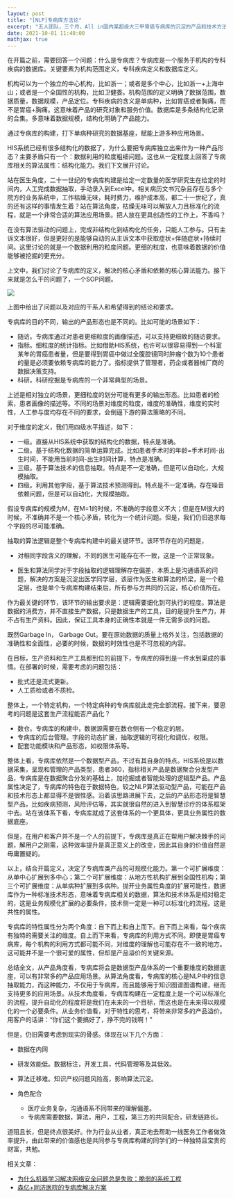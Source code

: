 ```yaml
---
layout: post
title: "[NLP]专病库方法论"
excerpt: "五人团队，三个月，All in国内某超级大三甲胃癌专病库的沉淀的产品和技术方法论"
date: 2021-10-01 11:40:00
mathjax: true
---
```


在开篇之前，需要回答一个问题：什么是专病库？专病库是一个服务于机构的专科疾病的数据库。关键要素为机构范围定义，专科疾病定义和数据库定义。

机构可以为一个独立的中心机构，比如浙一；或者是多个中心，比如浙一+上海中山；或者是一个全国性的机构，比如卫健委。机构范围的定义明确了数据范围，数据质量，数据规模，产品定位。专科疾病的含义是单病种，比如胃癌或者胸痛，而不是胃癌+胸痛。这意味着产品的研究对象和服务价值。数据库是多条结构化记录的合集。多意味着数据规模，结构化明确了产品能力。

通过专病库的构建，打下单病种研究的数据基座，赋能上游多种应用场景。

HIS系统已经有很多结构化的数据了，为什么要把专病库独立出来作为一种产品形态？主要矛盾只有一个：数据利用的粒度粗细问题。这也从一定程度上回答了专病库相关的算法属性：结构化能力。我们下文展开讨论。

站在医生角度，二十一世纪的专病库构建是给定一定数量的医学研究生在给定的时间内，人工完成数据抽取，手动录入到Excel中。相关病历文书冗杂且存在与多个院方的业务系统中，工作枯燥无味，耗时费力，维护成本高，都二十一世纪了，真的还有这样的事情发生着？站在算法角度，枯燥无味可以解放人力且标准化的流程，就是一个非常合适的算法应用场景。把人放在更具创造性的工作上，不香吗？

在没有算法驱动的问题上，完成非结构化到结构化的任务，只能人工参与。只有主诉文本很好，但是更好的是能够自动的从主诉文本中获取症状+伴随症状+持续时间。这里讨论的就是一个数据利用的粒度问题。更细的粒度，也意味着数据的价值能够被挖掘的更充分。

上文中，我们讨论了专病库的定义，解决的核心矛盾和依赖的核心算法能力。接下来就是怎么干的问题了，一个SOP问题。

![](https://s3.bmp.ovh/imgs/2021/10/63877439e9e7aa90.png)

上图中给出了问题以及对应的干系人和希望得到的结论和要求。

专病库的目的不同，输出的产品形态也是不同的。比如可能的场景如下：
 
 + 随访。专病库通过对患者更细粒度的画像描述，可以支持更细致的随访要求。
 + 指标。细粒度的统计指标。比如借助HIS系统，也许可以很容易得到一个科室某年的胃癌患者量，但是要得到胃癌中做过全腹腔镜同时肿瘤个数为10个患者的量是必须要依赖专病库的能力了。指标提供了管理者，药企或者器械厂商的数据决策支持。
 + 科研。科研挖掘是专病库的一个非常典型的场景。
 
 
上述是相对独立的场景，更细粒度的划分可能有更多的输出形态。比如患者的检索，患者画像的描述等。不同的场景对维度的粒度，维度的准确性，维度的实时性，人工参与度均存在不同的要求，会倒逼下游的算法策略的不同。

对于维度的定义，我们用四级水平描述，如下：

+ 一级。直接从HIS系统中获取的结构化的数据，特点是准确。
+ 二级。基于结构化数据的简单运算完成。比如患者手术时的年龄=手术时间-出生时间，不能用当前时间-出生时间计算，特点是准确。
+ 三级。基于算法技术的信息抽取。特点是不一定准确，但是可以自动化，大规模抽取。
+ 四级。利用其他字段，基于算法技术预测得到。特点是不一定准确，存在噪音依赖问题，但是可以自动化，大规模抽取。

假设专病库的规模为M，在M=1的时候，不准确的字段意义不大；但是在M很大的时候，不准确并不是一个核心矛盾，转化为一个统计问题。但是，我们仍旧追求每个字段的尽可能准确。

抽取的算法逻辑是整个专病库构建中的最关键环节。该环节存在的问题是，

+ 对相同字段含义的理解，不同的医生可能存在不一致，这是一个正常现象。

+ 医生和算法同学对于字段抽取的逻辑理解存在偏差，本质上是沟通语系的问题，解决的方案是沉淀出医学同学层，该层作为医生和算法的桥梁，是一个稳定层，也是单个专病库构建结束后，所有参与方共同的沉淀，核心价值所在。

作为最关键的环节，该环节的输出要求是：逻辑需要细化到可执行的程度。算法是数据的消费方，并不直接生产数据，只是数据生产的工具，目的是提升生产力，并不占有生产资料。因此，保证工具本身的正确性本就是一件无需多谈的问题。

既然Garbage In， Garbage Out。要在原始数据的质量上格外关注，包括数据的准确性和全面性，必要的时候，数据的时效性也是不可忽视的内容。

在目标，生产资料和生产工具都到位的前提下，专病库的得到是一件水到渠成的事情。在部署的时候，需要考虑的问题包括：

+ 批式还是流式更新。
+ 人工质检或者不质检。

整体上，一个特定机构，一个特定病种的专病库就此走完全部流程。接下来，要思考的问题是这套生产流程能否产品化？

+ 数仓。专病库的构建中，数据源需要在数仓侧有一个稳定的层。
+ 专病库的后台管理。字段的动态扩展，抽取逻辑的可视化和调优，权限。
+ 配套功能模块和产品形态，如权限体系等。

整体上看，专病库依然是一个数据型产品，不过有其自身的特点。HIS系统是以数据采集，呈现和管理的产品类型，患者360，指标相关产品是数据聚合分发型产品，专病库是在数据聚合分发的基础上，加挖掘或者智能处理的逻辑型产品。产品属性决定了，专病库的特色在于数据特色，较之NLP算法驱动型产品，可能在产品和技术形态上都显得不是很性感。沿着该思路进展下去，之后的产品形态将是智慧型产品，比如疾病预测，风险评估等，其实就很自然的进入到智慧诊疗的体系框架中去。站在该体系下看，专病库就成了这套体系的一个更具体，更具业务属性的数据底座。

但是，在用户和客户并不是一个人的前提下，专病库是真正在帮用户解决棘手的问题，解用户之刚需，这种效率提升是真正意义上的改变，因此其自身的价值自然是毋庸置疑的。

以上，结合开篇定义，决定了专病库类产品的可规模化能力。第一个可扩展维度：从单中心扩展到多中心；第二个可扩展维度：从地方性机构扩展到全国性机构；第三个可扩展维度：从单病种扩展到多病种。抛开业务属性角度的扩展可能性，数据库作为一种标准技术形态，意味着专病库相关的数据，算法和技术体系是相对稳定的，这是业务规模化扩展的必要条件，技术侧一定是一种可以标准化的流程。这是共性的属性。

专病库的特性属性分为两个角度：自下而上和自上而下。自下而上来看，每个疾病有独特的需要关注的维度。自上而下来看，专病库的利用方式不同。即使是胃癌专病库，每个机构的利用方式都可能不同，对维度的理解也可能存在不一致的地方。这可能并不是一个很可爱的属性，但却是产品溢价的关键来源。

总结全文，从产品角度看，专病库将会是数据型产品体系的一个重要维度的数据底座，可以有非常多的产品应用场景。从算法角度看，专病库的核心是NLP中的信息抽取能力，而这种能力，不仅用于专病库，而且能够用于知识图谱图谱构建，继而支持更多的应用场景。从技术角度看，专病库构建在一定程度上是一个可以标准化的流程，提升自动化的程度将是我们在未来的一个目标，而这也是在未来得以规模化的一个必要条件。从业务价值看，对于特性的思考，将带来非常多的产品溢价。用客户的话讲：“你们这个要搞好了，挣不完的钱啊！”

但是，仍旧需要考虑到现实的骨感。体现在以下几个方面：

+ 数据在内网
 + 研发效能低。数据标注，开发工具，代码管理等及其低效。
 + 算法迁移难。知识产权问题风险高，影响算法沉淀。

+ 角色配合
	+ 医疗业务复杂，沟通语系不同带来的理解偏差。
	+ 专病库需要数据，算法，用户，工程，第三方的共同配合，研发链路长。

道阻且长，但是终点很美好。作为行业从业者，真正地去帮助一线医务工作者做效率提升，由此带来的价值感也是共同参与专病库构建的同学们的一种独特且宝贵的财富，共勉。

相关文章：

+ [为什么机器学习解决网络安全问题总是失败：脆弱的系统工程](https://toooold.com/2021/10/11/why_ml_fails_security_frag_cn.html?continueFlag=62d1da86451009ef8438afd8fdcffa07)
+ [森亿+同济医院的专病库解决方案](https://mp.weixin.qq.com/s/mc-H1BP3ZguiMYy1lG7txA)